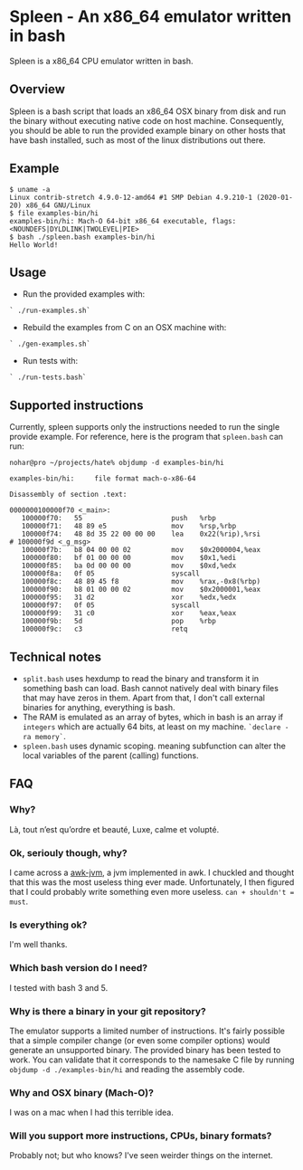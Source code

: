 # Spleen - An x86_64 emulator written in bash

Spleen is a x86_64 CPU emulator written in bash.

## Overview

Spleen is a bash script that loads an x86_64 OSX binary from disk and run the binary without executing native code on host machine.
Consequently, you should be able to run the provided example binary on other hosts that have bash installed, such as most of the linux distributions out there.

## Example

```shell
$ uname -a
Linux contrib-stretch 4.9.0-12-amd64 #1 SMP Debian 4.9.210-1 (2020-01-20) x86_64 GNU/Linux
$ file examples-bin/hi 
examples-bin/hi: Mach-O 64-bit x86_64 executable, flags:<NOUNDEFS|DYLDLINK|TWOLEVEL|PIE>
$ bash ./spleen.bash examples-bin/hi
Hello World!
```

## Usage

* Run the provided examples with:

`` ` ./run-examples.sh` ``

* Rebuild the examples from C on an OSX machine with:

`` ` ./gen-examples.sh` ``

* Run tests with:

`` ` ./run-tests.bash` ``

## Supported instructions

Currently, spleen supports only the instructions needed to run the single provide example.
For reference, here is the program that `spleen.bash` can run:

```shell
nohar@pro ~/projects/hate% objdump -d examples-bin/hi

examples-bin/hi:     file format mach-o-x86-64

Disassembly of section .text:

0000000100000f70 <_main>:
   100000f70:   55                      push   %rbp
   100000f71:   48 89 e5                mov    %rsp,%rbp
   100000f74:   48 8d 35 22 00 00 00    lea    0x22(%rip),%rsi        # 100000f9d <_g_msg>
   100000f7b:   b8 04 00 00 02          mov    $0x2000004,%eax
   100000f80:   bf 01 00 00 00          mov    $0x1,%edi
   100000f85:   ba 0d 00 00 00          mov    $0xd,%edx
   100000f8a:   0f 05                   syscall 
   100000f8c:   48 89 45 f8             mov    %rax,-0x8(%rbp)
   100000f90:   b8 01 00 00 02          mov    $0x2000001,%eax
   100000f95:   31 d2                   xor    %edx,%edx
   100000f97:   0f 05                   syscall 
   100000f99:   31 c0                   xor    %eax,%eax
   100000f9b:   5d                      pop    %rbp
   100000f9c:   c3                      retq
```

## Technical notes

* `split.bash` uses hexdump to read the binary and transform it in something bash can load. Bash cannot natively deal with binary files that may have zeros in them. Apart from that, I don't call external binaries for anything, everything is bash.
* The RAM is emulated as an array of bytes, which in bash is an array if `integers` which are actually 64 bits, at least on my machine. `` `declare -ra memory` ``.
* `spleen.bash` uses dynamic scoping. meaning subfunction can alter the local variables of the parent (calling) functions.

## FAQ

### Why?

Là, tout n’est qu’ordre et beauté, 
Luxe, calme et volupté.

### Ok, seriouly though, why?

I came across a [awk-jvm](https://github.com/rethab/awk-jvm), a jvm implemented in awk. I chuckled and thought that this was the most useless thing ever made. Unfortunately, I then figured that I could probably write something even more useless. ```can + shouldn't = must```.

### Is everything ok?

I'm well thanks.

### Which bash version do I need?

I tested with bash 3 and 5.

### Why is there a binary in your git repository?

The emulator supports a limited number of instructions. It's fairly possible that a simple compiler change (or even some compiler options) would generate an unsupported binary. The provided binary has been tested to work. You can validate that it corresponds to the namesake C file by running `objdump -d ./examples-bin/hi` and reading the assembly code.

### Why and OSX binary (Mach-O)?

I was on a mac when I had this terrible idea.

### Will you support more instructions, CPUs, binary formats?

Probably not; but who knows? I've seen weirder things on the internet.
